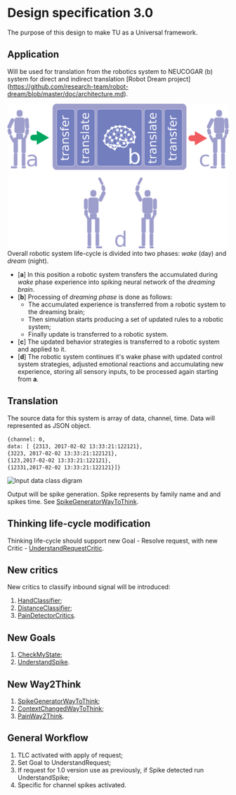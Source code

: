 # Design specification 3.0

The purpose of this design to make TU as a Universal framework.


## Application
Will be used for translation from the robotics system to NEUCOGAR (b) system for direct and indirect translation [Robot Dream project] (https://github.com/research-team/robot-dream/blob/master/doc/architecture.md).

![High level overview](RD_Life_cycle.png)
Overall robotic system life-cycle is divided into two phases: *wake* (day) and *dream* (night).

- [**a**] In this position a robotic system transfers the accumulated during *wake* phase experience into spiking neural network of the *dreaming brain*.
- [**b**] Processing of *dreaming phase* is done as follows:
  - The accumulated experience is transferred from a robotic system to the dreaming brain;
  - Then simulation starts producing a set of updated rules to a robotic system;
  - Finally update is transferred to a robotic system.
- [**c**] The updated behavior strategies is transferred to a robotic system and applied to it.
- [**d**] The robotic system continues it's wake phase with updated control system strategies, adjusted emotional reactions and accumulating new experience, storing all sensory inputs, to be processed again starting from **a**.

## Translation

The source data for this system is array of data, channel, time. Data will represented as JSON object.
```
{channel: 0,
data: [ {2313, 2017-02-02 13:33:21:122121},
{3223, 2017-02-02 13:33:21:122121},
{123,2017-02-02 13:33:21:122121},
{12331,2017-02-02 13:33:21:122121}]}
```
![Input data class digram](RoboticData.png)

Output will be spike generation. Spike represents by family name and and spikes time. See [SpikeGeneratorWayToThink](SpikeGeneratorWayToThink.md).

## Thinking life-cycle modification
Thinking life-cycle should support new Goal - Resolve request, with new Critic - [UnderstandRequestCritic](UnderstandRequestCritic.md).

## New critics
New critics to classify inbound signal will be introduced:

1. [HandClassifier](SpikeCritics.md);
1. [DistanceClassifier](SpikeCritics.md);
1. [PainDetectorCritics](CheckMyState.md).

## New Goals
1. [CheckMyState](CheckMyState.md);
1. [UnderstandSpike](SpikeCritics.md).

## New Way2Think
1. [SpikeGeneratorWayToThink](SpikeGeneratorWayToThink.md);
1. [ContextChangedWayToThink](ContextChangedWayToThink.md);
1. [PainWay2Think](PainWay2Think.md).

## General Workflow
1. TLC activated with apply of request;
1. Set Goal to UnderstandRequest;
1. If request for 1.0 version use as previously, if Spike detected run UnderstandSpike;
1. Specific for channel spikes activated.
